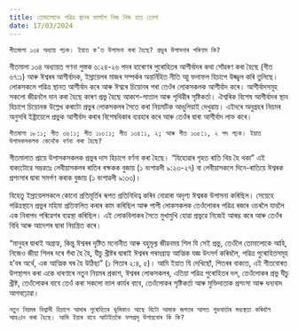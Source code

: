 ```yaml
---
title: তোমালোকে পৱিত্ৰ স্থানৰ ফাললৈ নিজ নিজ হাত তোলা
date: 17/03/2024
---
```


`গীতমালা ১৩৪ অধ্যায় পঢ়ক। ইয়াত ক’ত উপাসনা কৰা হৈছে? প্ৰভুৰ উপাসনাৰ পৰিণাম কি?`

গীতমালা ১৩৪ অধ্যায়ত গণনা পুস্তক ৬:২৪-২৬ পদৰ হাৰোণৰ পুৰোহিতৰ আশীৰ্বাদৰ কথা সোঁৱৰণ কৰা হৈছে (গীত ৬৭:১) আৰু ঈশ্বৰৰ আশীৰ্বাদক, ইস্ৰায়েলৰ মাজৰ সম্পৰ্কৰ অন্তৰ্নিহিত নীতি আু ফলাফল হিচাপে উজ্জ্বল কৰি তুলিছে। লোকসকলে পৱিত্ৰ স্থানত আশীৰ্বাদ কৰে আৰু ঈশ্বৰে চিয়োনৰ পৰা তেওঁৰ লোকসকলক আশীৰ্বাদ কৰে। আশীৰ্বাদসমূহ সকলো জীৱনলৈ দান কৰা হৈছে কাৰণ প্ৰভু হৈছে আকাশ-পাতাল আৰু পৃথিৱীৰ সৃষ্টিকৰ্তা। ঐশ্বৰিক বিশেষ আশীৰ্বাদৰ স্থান হিচাপে চিয়োনক উল্লেখ কৰাটো প্ৰভুৰ লোকসকলৰ সৈতে কৰা নিয়মটিক আঙুলিয়াই দেখুৱায়। এইদৰে অনুগ্ৰহৰ নিয়মৰ অনুসৰি ইষ্ট্ৰায়েলে প্ৰভুক আশীৰ্বাদ কৰাৰ বিশেষধিকাৰ ব্যৱহাৰ কৰে আৰু তেওঁৰ দ্বাৰা আশীৰ্বাদ লাভ কৰে।

`গীতমালা ১৮:১; গীত ৩৬:১; গীত ১১৩:১; গীত ১৩৪:১, ২; আৰু গীত ১৩৫:১, ২ পদ পঢ়ক। ইয়াত উপাসকসকলক কেনেকৈ বৰ্ণনা কৰা হৈছে?`

গীতমালাত প্ৰায়ে উপাসকসকলক প্ৰভুৰ দাস হিচাপে বৰ্ণনা কৰা হৈছে। “যিহোৱাৰ গৃহত ৰাতি থিয় হৈ থকা” এই বাক্যটোৱে সম্ভৱতঃ লেবীয়াসকলৰ ৰাতিৰ ৰক্ষকক বুজায় (১ বংশাৱলী ৯:২৩-২৭) বা লেবীয়াসকলে দিনে-ৰাতিয়ে ঈশ্বৰক প্ৰশংসাৰ দ্বাৰা সমৰ্পণ কৰাক বুজায় (১ বংশাৱলী ৯:৩৩)।

যিহেতু ইস্ৰায়েলসকলে কোনো প্ৰতিমূৰ্তিৰ ৰূপত প্ৰতিনিধিত্ব কৰিব নোৱাৰা অদৃশ্য ঈশ্বৰক উপাসনা কৰিছিল। সেয়েহে পৱিত্ৰস্থানে প্ৰভুৰ মহিমা প্ৰতিফলিত কৰাৰ কাম কৰিছিল আৰু পাপী লোকসকলক তেওঁলোকৰ পৱিত্ৰ ৰজাৰ ওচৰলৈ যাবলৈ এক নিৰাপদ পৰিৱেশৰ ব্যৱস্থা কৰিছিল। এই লোকবিলাকৰ সৈতে মুখামুখি হোৱা প্ৰভুৱে নিজেই আৰম্ভ কৰে আৰু তেওঁৰ বিধি আৰু আদেশৰ দ্বাৰা নিয়ন্ত্ৰিত কৰে।

“মানুহৰ দ্বাৰাই অগ্ৰাহ্য, কিন্তু ঈশ্বৰৰ দৃষ্টিত মনোনীত আৰু বহুমূল্য জীৱনময় শিল যি সেই প্ৰভু, তেওঁলৈ তোমালোকে আহি, নিজেও জীয়া শিলৰ দৰে গঁথা হৈ হৈ, যীচু খ্ৰীষ্টৰ দ্বাৰাই ঈশ্বৰৰ পৰমগ্ৰাহ্য আত্মিক যজ্ঞ উৎসৰ্গ কৰিবলৈ, পৱিত্ৰ পুৰোহিতসমূহ হ’বৰ অৰ্থে, এক আত্মিক ঘৰ হৈ উঠিছা” (১ পিতাৰ ২:৪, ৫)। আমি ইয়াত যি দেখিছোঁ, পিতৰৰ বাক্যত, এই গীতবোৰত উপস্থাপন কৰা একে ধাৰণাৰে নতুন নিয়মৰ প্ৰকাশ, ঈশ্বৰৰ লোকসকলৰ, এতিয়া পৱিত্ৰ পুৰোহিতৰ দল, তেওঁলোকৰ প্ৰভু যীচু খ্ৰীষ্ট, তেওঁলোকৰ বাবে তেওঁ কৰা সকলো ভাল কাৰ্যৰ বাবে, তেওঁলোকৰ সৃষ্টিকৰ্তা আৰু মুক্তিদাতাক প্ৰশংসা আৰু ধন্যবাদ আগবঢ়োৱা।

`নতুন নিয়মৰ বিশ্বাসী হিচাপে আমাৰ পুৰোহিতৰ ভূমিকাও আছে যিটো আমাক জগতৰ আগত শুভবাৰ্তাৰ মধ্যস্থতা কৰিবলৈ আহ৩ান কৰা হৈছে। আমি ইয়াৰ বাবে আটাইতকৈ ফলপ্ৰসূ উপায়বোৰ কি কি?`